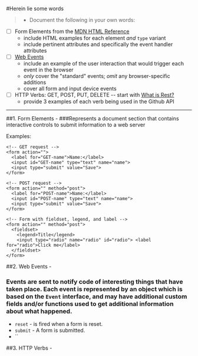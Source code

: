 #Herein lie some words

>* Document the following in your own words:
  * [ ] Form Elements from the [MDN HTML Reference](https://developer.mozilla.org/en-US/docs/Web/HTML/Element)
    * include HTML examples for each element _and_ `type` variant
    * include pertinent attributes and specifically the event handler attributes
  * [ ] [Web Events](https://developer.mozilla.org/en-US/docs/Web/Events)
    * include an example of the user interaction that would trigger each event in the browser
    * _only_ cover the "standard" events; _omit_ any browser-specific additions
    * cover all form and input device events
  * [ ] HTTP Verbs: GET, POST, PUT, DELETE -- start with [What is Rest?](http://j.mp/what-is-rest)
    * provide 3 examples of each verb being used in the Github API

---

##1. Form Elements -
###Represents a document section that contains interactive controls to submit information to a web server

Examples:

```
<!-- GET request -->
<form action="">
  <label for="GET-name">Name:</label>
  <input id="GET-name" type="text" name="name">
  <input type="submit" value="Save">
</form>

<!-- POST request -->
<form action="" method="post">
  <label for="POST-name">Name:</label>
  <input id="POST-name" type="text" name="name">
  <input type="submit" value="Save">
</form>

<!-- Form with fieldset, legend, and label -->
<form action="" method="post">
  <fieldset>
    <legend>Title</legend>
    <input type="radio" name="radio" id="radio"> <label for="radio">Click me</label>
  </fieldset>
</form>
```

##2. Web Events -
### Events are sent to notify code of interesting things that have taken place. Each event is represented by an object which is based on the `Event` interface, and may have additional custom fields and/or functions used to get additional information about what happened.

* `reset` - is fired when a form is reset.
* `submit` - A form is submitted.
* ``



##3. HTTP Verbs -
###
